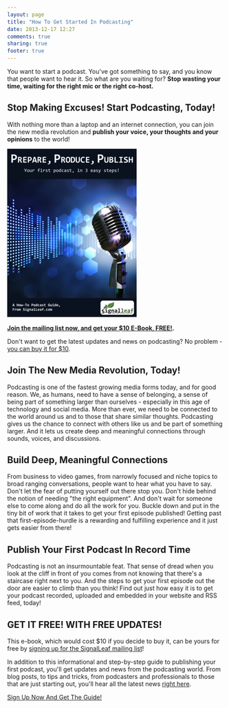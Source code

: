 ```yaml
---
layout: page
title: "How To Get Started In Podcasting"
date: 2013-12-17 12:27
comments: true
sharing: true
footer: true
---
```


You want to start a podcast. You've got something to say,
and you know that people want to hear it. So what are you
waiting for? **Stop wasting your time, waiting for the right mic or the
right co-host.** 

## Stop Making Excuses! Start Podcasting, Today!

With nothing more than a laptop and an 
internet connection, you can join the new media revolution and 
**publish your voice, your thoughts and your opinions** 
to the world!

<a href="http://www.signalleaf.com/help/mailing-list" target="_blank" class="center"><img src="/images/prepare-produce-publish-cover.png"></a>

**[Join the mailing list now, and get your $10 E-Book, FREE!](http://www.signalleaf.com/help/mailing-list).**

Don't want to get the latest updates and news on podcasting? No problem - [you can buy it for $10](https://leanpub.com/prepare-produce-publish).

## Join The New Media Revolution, Today!

Podcasting is one of the fastest growing media forms today, and 
for good reason. We, as humans, need to have a sense of 
belonging, a sense of being part of something larger than 
ourselves - especially in this age of technology and social 
media. More than ever, we need to be connected to the world 
around us and to those that share similar thoughts. Podcasting 
gives us the chance to connect with others like us and be part 
of something larger. And it lets us create deep and meaningful 
connections through sounds, voices, and discussions. 

## Build Deep, Meaningful Connections

From business to video games, from narrowly focused and niche 
topics to broad ranging conversations, people want to hear what 
you have to say. Don't let the fear of putting yourself out 
there stop you. Don't hide behind the notion of needing "the 
right equipment". And don't wait for someone else to come along 
and do all the work for you. Buckle down and put in the tiny 
bit of work that it takes to get your first episode published! 
Getting past that  first-episode-hurdle is a rewarding and 
fulfilling experience  and it just gets easier from there!

## Publish Your First Podcast In Record Time

Podcasting is not an insurmountable feat. That sense of dread 
when you look at the cliff in front of you comes from not 
knowing that there's a staircase right next to you. And the 
steps to get your first episode out the door are easier to 
climb than you think! Find out just how easy it is to get your 
podcast recorded, uploaded and embedded in your website and RSS 
feed, today!

## GET IT FREE! WITH FREE UPDATES!

This e-book, which would cost $10 if you decide to buy it,
can be yours for free by [signing up for the SignalLeaf mailing list](http://www.signalleaf.com/help/mailing-list)!

In addition to this informational and step-by-step guide
to publishing your first podcast, you'll get updates and
news from the podcasting world. From blog posts, to tips
and tricks, from podcasters and professionals to those that
are just starting out, you'll hear all the latest news
[right here](http://www.signalleaf.com/help/mailing-list).

<a href="http://www.signalleaf.com/help/mailing-list" class="buy-now-button" target="_blank">Sign Up Now And Get The Guide!</a>
